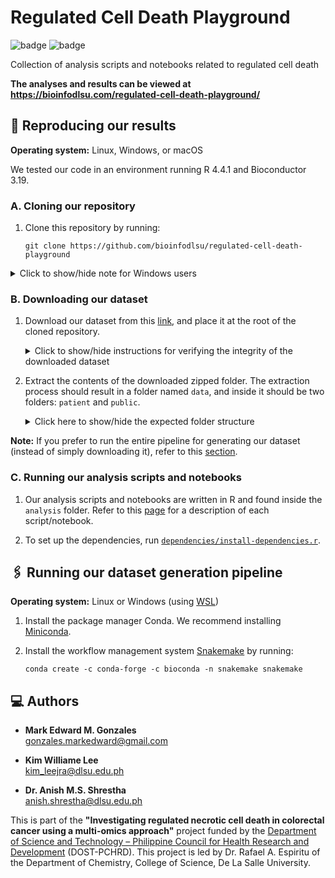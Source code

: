 # Regulated Cell Death Playground

![badge][badge-r]
![badge][badge-python]

Collection of analysis scripts and notebooks related to regulated cell death

**The analyses and results can be viewed at https://bioinfodlsu.com/regulated-cell-death-playground/**

## 🧪 Reproducing our results

**Operating system:** Linux, Windows, or macOS

We tested our code in an environment running R 4.4.1 and Bioconductor 3.19.

### A. Cloning our repository

1. Clone this repository by running:

   ```
   git clone https://github.com/bioinfodlsu/regulated-cell-death-playground
   ```
<details>
   <summary>Click to show/hide note for Windows users</summary> <br>
   We recommend Windows users to avoid placing the cloned repository inside a deeply nested folder. The reason is that some scripts/notebooks (e.g., for the analysis of data from The Cancer Genome Atlas) require writing and reading files with long filenames. Dealing with Windows' 260-character path length limit can be quite tricky: https://blog.r-project.org/2023/03/07/path-length-limit-on-windows/
</details>

### B. Downloading our dataset

1. Download our dataset from this [link](), and place it at the root of the cloned repository.

   <details>
      <summary>Click to show/hide instructions for verifying the integrity of the downloaded dataset</summary> <br>
      If you want to verify the integrity of the downloaded dataset, compute the SHA-512 checksum of the downloaded zipped folder using a hashing utility like <code>certutil</code> in Windows, <code>shasum</code> in Mac, or <code>sha512sum</code> in Linux. You should obtain the following checksum: <br> <br>
      <pre>checksum!</pre>
   </details>

1. Extract the contents of the downloaded zipped folder. The extraction process should result in a folder named `data`, and inside it should be two folders: `patient` and `public`.

   <details>
      <summary>Click here to show/hide the expected folder structure</summary> <br>
      
      - `regulated-cell-death-playground` (root)
        - `data`
          - `patient`
          - `public`
        - `analysis`
        - ...
   </details>

**Note:** If you prefer to run the entire pipeline for generating our dataset (instead of simply downloading it), refer to this [section](https://github.com/bioinfodlsu/regulated-cell-death-playground?tab=readme-ov-file#%EF%B8%8F-running-our-dataset-generation-pipeline).

### C. Running our analysis scripts and notebooks

1. Our analysis scripts and notebooks are written in R and found inside the `analysis` folder. Refer to this [page](https://bioinfodlsu.com/regulated-cell-death-playground/) for a description of each script/notebook.

1. To set up the dependencies, run [`dependencies/install-dependencies.r`](https://github.com/bioinfodlsu/regulated-cell-death-playground/blob/main/dependencies/install-dependencies.r).

## 🖇️ Running our dataset generation pipeline

**Operating system:** Linux or Windows (using [WSL](https://learn.microsoft.com/en-us/windows/wsl/install))

1. Install the package manager Conda. We recommend installing [Miniconda](https://docs.anaconda.com/miniconda/install/).
1. Install the workflow management system [Snakemake](https://snakemake.readthedocs.io/en/stable/index.html) by running:

   ```
   conda create -c conda-forge -c bioconda -n snakemake snakemake
   ```

## 💻 Authors

- **Mark Edward M. Gonzales** <br>
  gonzales.markedward@gmail.com

- **Kim Williame Lee** <br>
  kim_leejra@dlsu.edu.ph

- **Dr. Anish M.S. Shrestha** <br>
  anish.shrestha@dlsu.edu.ph

This is part of the **"Investigating regulated necrotic cell death in colorectal cancer using a multi-omics approach"** project funded by the [Department of Science and Technology &ndash; Philippine Council for Health Research and Development](https://www.pchrd.dost.gov.ph/) (DOST-PCHRD). This project is led by Dr. Rafael A. Espiritu of the Department of Chemistry, College of Science, De La Salle University.

[badge-r]: https://img.shields.io/badge/r-%23276DC3.svg?style=flat&logo=r&logoColor=white
[badge-python]: https://img.shields.io/badge/python-3670A0?style=flat&logo=python&logoColor=white

